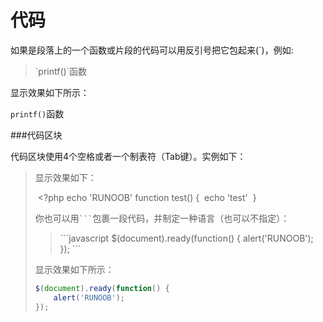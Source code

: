 # 代码

如果是段落上的一个函数或片段的代码可以用反引号把它包起来(`)，例如:

> \`printf()\`函数

显示效果如下所示：

`printf()`函数

###代码区块

代码区块使用4个空格或者一个制表符（Tab键）。实例如下：

><?php
>         echo 'RUNOOB';
>         function test() {
>	    echo 'test'
>         }

显示效果如下：

​     <?php
 	    echo 'RUNOOB'
 	    function test() {
​    	      echo 'test'
​    	  }

你也可以用` ``` `包裹一段代码，并制定一种语言（也可以不指定）：

> \`\`\`javascript
> $(document).ready(function() {
>     alert('RUNOOB');
> });
> \`\`\`

显示效果如下所示：

```javascript
$(document).ready(function() {
    alert('RUNOOB');
});
```

